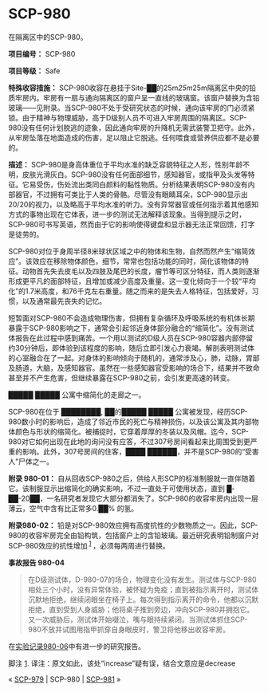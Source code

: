 # SCP-980
                        




在隔离区中的SCP-980。



**项目编号：** SCP-980

**项目等级：** Safe

**特殊收容措施：** SCP-980收容在悬挂于Site-██的25m*25m*25m隔离区中央的铅质牢房内。牢房有一扇与通向隔离区的窗户呈一直线的玻璃窗。该窗户替换为含铅玻璃——见附录。当SCP-980不处于受研究状态的时候，通向该牢房的门必须紧锁。由于精神与物理威胁，高于D级别人员不可进入牢房周围的隔离区。SCP-980没有任何计划脱逃的迹象，因此通向牢房的升降机无需武装警卫把守。此外，从牢房坠落在地面造成的伤害，足以阻止它脱逃。任何喂食或营养供应都不是必要的。

**描述：** SCP-980是身高体重位于平均水准的缺乏容貌特征之人形，性别年龄不明，皮肤光滑灰白。SCP-980没有任何面部细节，感知器官，或指甲及头发等特征。它易受伤，伤处流出类同白颜料的黏性物质。分析结果表明SCP-980没有内部器官，不过拥有可类比于人类的骨骼。尽管没有眼睛耳朵，SCP-980显示出20/20的视力，以及略高于平均水准的听力。没有异常器官或任何指示着其他感知方式的事物出现在它体表，进一步的测试无法解释该现象。当得到提示之时，SCP-980可书写英语，然而由于它的影响使得键盘和显示器无法正常回馈，打字是徒劳的。

SCP-980对位于身周半径8米球状区域之中的物体和生物，自然而然产生“缩简效应”。该效应在移除物体颜色，细节，常常也包括功能的同时，简化该物体的特征。动物首先失去皮毛以及四肢及尾巴的长度，瘤节等可区分特征，而人类则逐渐形成更平凡的面部特征，且增加或减少高度及重量。这一变化倾向于一个较“平均化”的1.7米高度，和76千克左右重量。随之而来的是失去人格特征，包括爱好，习惯，以及通常最先丧失的记忆。

短暂面对SCP-980不会造成物理伤害，但拥有复杂循环及呼吸系统的有机体长期暴露于SCP-980影响之下，通常会引起邻近身体部分融合的“缩简化”。没有测试体报告在此过程中感到痛苦。一个用以测试的D级人员在SCP-980容器内部停留约30分钟后，即体验到该程度的影响，随后立即引发心力衰竭。解剖表明测试体的心室融合在了一起。对身体的影响倾向于随机的，通常涉及心，肺，动脉，胃部及肠道，大脑，及感知器官。虽然在一些感知器官受影响的场合下，结果并不致命甚至并不产生危害，但继续暴露在SCP-980之前，会引发更高速的转变。



█████ █████ 公寓中缩简化的走廊之一。



SCP-980在位于 ████████, ██的█████ █████ 公寓被发现，经历SCP-980数小时的影响后，造成了邻近市民的死亡与精神损伤，以及该公寓及其内部物体颜色与形状的缩简化。被捕捉时，它穿着厚厚的冬装以及风帽。迄今，SCP-980对它如何出现在此地的询问没有应答，不过307号房间看起来比周围受到更严重的影响。此外，307号房间的住客，████ ██████，并不是SCP-980的“受害人”尸体之一。

**附录 980-01：** 自从回收SCP-980之后，供给人形SCP的标准制服就一直伴随着它。该制服显示出缩简化的确实影响，不过一直处于可使用状态，直到 █-██-20██，一名研究者发现它大部分都消失了。SCP-980的收容牢房内出现一层薄云，空气中含有比正常多0.██% 的氢。

**附录980-02：** 铅是对SCP-980效应拥有高度抗性的少数物质之一。因此，SCP-980的收容牢房完全由铅构筑，包括窗户上的含铅玻璃。最近研究表明铅制窗户对SCP-980效应的抗性增加<sup class='footnoteref'>
 <a shape='rect' class='footnoteref' id='footnoteref-1' href='javascript:;' onclick='WIKIDOT.page.utils.scrollToReference(&apos;footnote-1&apos;)'>1</a>
</sup>，必须每两周进行替换。

**事故报告 980-04** 


> 在D级测试体，D-980-07的场合，物理变化没有发生。测试体与SCP-980相处三个小时，没有异常体验，被怀疑为免疫；直到被指示离开时，测试体沉默地拒绝，继续闭眼坐在椅子上。每次得到指示离开的命令，他都以沉默拒绝，直到受到人身威胁；他将桌子推到旁边，冲向SCP-980并拥抱它。又一次威胁后，测试体开始啜泣，嘴与眼持续紧闭。当测试体抓住SCP-980不放并试图用指甲抓穿自身眼皮时，警卫将他移出收容牢房。
> 

在[实验记录980-06](http://scp-wiki-cn.wikidot.com/experiment-log-980-06)中有进一步的研究报告。


脚注
<a shape='rect' href='javascript:;' onclick='WIKIDOT.page.utils.scrollToReference(&apos;footnoteref-1&apos;)'>1</a>. 译注：原文如此，该处“increase”疑有误，结合文意应是decrease



« [SCP-979](/scp-979) | SCP-980 | [SCP-981](/scp-981) »





                    